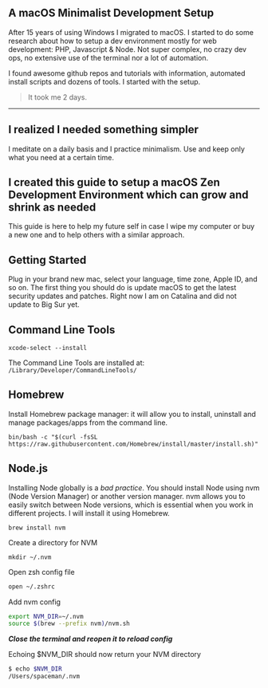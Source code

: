 ## A macOS Minimalist Development Setup

After 15 years of using Windows I migrated to macOS. I started to do some research about how to setup a dev environment mostly for web development: PHP, Javascript & Node. Not super complex, no crazy dev ops, no extensive use of the terminal nor a lot of automation.

I found awesome github repos and tutorials with information, automated install scripts and dozens of tools. 
I started with the setup.

> It took me 2 days.  

---

## I realized I needed something simpler

I meditate on a daily basis and I practice minimalism. Use and keep only what you need at a certain time.

## I created this guide to setup a macOS Zen Development Environment which can grow and shrink as needed
This guide is here to help my future self in case I wipe my computer or buy a new one and to help others with a similar approach. 

## Getting Started
Plug in your brand new mac, select your language, time zone, Apple ID, and so on. The first thing you should do is update macOS to get the latest security updates and patches. Right now I am on Catalina and did not update to Big Sur yet.
## Command Line Tools
```xcode-select --install```

The Command Line Tools are installed at:
```/Library/Developer/CommandLineTools/```

## Homebrew
Install Homebrew package manager: it will allow you to install, uninstall and manage packages/apps from the command line.

``` bin/bash -c "$(curl -fsSL https://raw.githubusercontent.com/Homebrew/install/master/install.sh)" ```

## Node.js
Installing Node globally is a *bad practice*. You should install Node using nvm (Node Version Manager) or another version manager. nvm allows you to easily switch between Node versions, which is essential when you work in different projects. 
I will install it using Homebrew.

```brew install nvm```

Create a directory for NVM

`mkdir ~/.nvm`

Open zsh config file

```bash
open ~/.zshrc
```

Add nvm config
```bash
export NVM_DIR=~/.nvm
source $(brew --prefix nvm)/nvm.sh
```

***Close the terminal and reopen it to reload config***

Echoing $NVM_DIR should now return your NVM directory

```bash
$ echo $NVM_DIR
/Users/spaceman/.nvm
```



